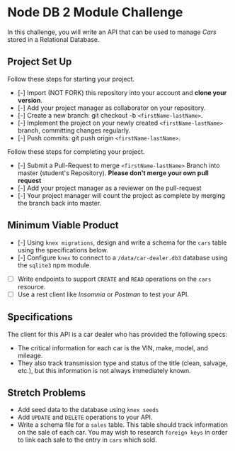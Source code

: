 # Node DB 2 Module Challenge

In this challenge, you will write an API that can be used to manage _Cars_ stored in a Relational Database.

## Project Set Up

Follow these steps for starting your project.

- [-] Import (NOT FORK) this repository into your account and **clone your version**.
- [-] Add your project manager as collaborator on your repository.
- [-] Create a new branch: git checkout -b `<firstName-lastName>`.
- [-] Implement the project on your newly created `<firstName-lastName>` branch, committing changes regularly.
- [-] Push commits: git push origin `<firstName-lastName>`.

Follow these steps for completing your project.

- [-] Submit a Pull-Request to merge `<firstName-lastName>` Branch into master (student's Repository). **Please don't merge your own pull request**
- [-] Add your project manager as a reviewer on the pull-request
- [-] Your project manager will count the project as complete by merging the branch back into master.

## Minimum Viable Product

- [-] Using `knex migrations`, design and write a schema for the `cars` table using the specifications below.
- [-] Configure `knex` to connect to a `/data/car-dealer.db3` database using the `sqlite3` npm module.
- [ ] Write endpoints to support `CREATE` and `READ` operations on the `cars` resource.
- [ ] Use a rest client like _Insomnia_ or _Postman_ to test your API.

## Specifications

The client for this API is a car dealer who has provided the following specs:

- The critical information for each car is the VIN, make, model, and mileage.
- They also track transmission type and status of the title (clean, salvage, etc.), but this information is not always immediately known.

## Stretch Problems

- Add seed data to the database using `knex seeds`
- Add `UPDATE` and `DELETE` operations to your API.
- Write a schema file for a `sales` table. This table should track information on the sale of each car. You may wish to research `foreign keys` in order to link each sale to the entry in `cars` which sold.
